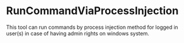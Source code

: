 # RunCommandViaProcessInjection
This tool can run commands by process injection method for logged in user(s) in case of having admin rights on windows system.
